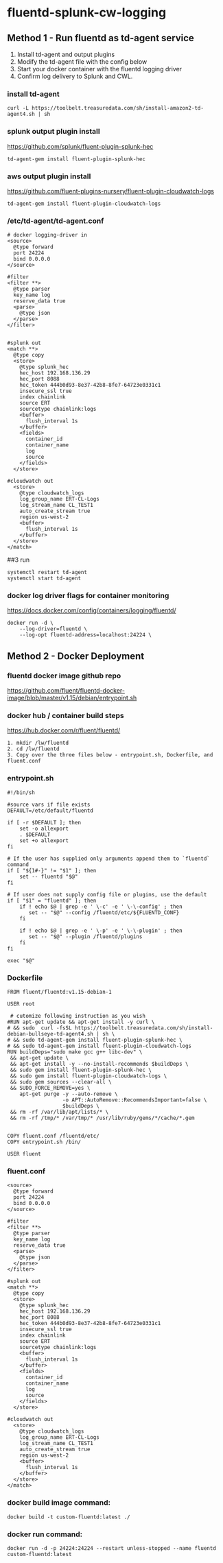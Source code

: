 # fluentd-splunk-cw-logging

## Method 1 - Run fluentd as td-agent service
1. Install td-agent and output plugins
2. Modify the td-agent file with the config below
3. Start your docker container with the fluentd logging driver
4. Confirm log delivery to Splunk and CWL.

### install td-agent
```
curl -L https://toolbelt.treasuredata.com/sh/install-amazon2-td-agent4.sh | sh
```

### splunk output plugin install
https://github.com/splunk/fluent-plugin-splunk-hec
```
td-agent-gem install fluent-plugin-splunk-hec
```

### aws output plugin install
https://github.com/fluent-plugins-nursery/fluent-plugin-cloudwatch-logs
```
td-agent-gem install fluent-plugin-cloudwatch-logs
```

### /etc/td-agent/td-agent.conf
```
# docker logging-driver in
<source>
  @type forward
  port 24224
  bind 0.0.0.0
</source>

#filter
<filter **>
  @type parser
  key_name log
  reserve_data true
  <parse>
    @type json
  </parse>
</filter>


#splunk out
<match **>
  @type copy
  <store>
    @type splunk_hec
    hec_host 192.168.136.29
    hec_port 8088
    hec_token 444b0d93-8e37-42b8-8fe7-64723e0331c1
    insecure_ssl true
    index chainlink
    source ERT
    sourcetype chainlink:logs
    <buffer>
      flush_interval 1s
    </buffer>
    <fields>
      container_id
      container_name
      log
      source
    </fields>
  </store>

#cloudwatch out
  <store>
    @type cloudwatch_logs
    log_group_name ERT-CL-Logs
    log_stream_name CL_TEST1
    auto_create_stream true
    region us-west-2
    <buffer>
      flush_interval 1s
    </buffer>
  </store>
</match>
```

##3 run
```
systemctl restart td-agent
systemctl start td-agent
```

### docker log driver flags for container monitoring
https://docs.docker.com/config/containers/logging/fluentd/
```
docker run -d \
    --log-driver=fluentd \
    --log-opt fluentd-address=localhost:24224 \
```

## Method 2 - Docker Deployment

### fluentd docker image github repo
https://github.com/fluent/fluentd-docker-image/blob/master/v1.15/debian/entrypoint.sh

### docker hub / container build steps
https://hub.docker.com/r/fluent/fluentd/

```
1. mkdir /lw/fluentd
2. cd /lw/fluentd
3. Copy over the three files below - entrypoint.sh, Dockerfile, and fluent.conf 
```

### entrypoint.sh
```
#!/bin/sh

#source vars if file exists
DEFAULT=/etc/default/fluentd

if [ -r $DEFAULT ]; then
    set -o allexport
    . $DEFAULT
    set +o allexport
fi

# If the user has supplied only arguments append them to `fluentd` command
if [ "${1#-}" != "$1" ]; then
    set -- fluentd "$@"
fi

# If user does not supply config file or plugins, use the default
if [ "$1" = "fluentd" ]; then
    if ! echo $@ | grep -e ' \-c' -e ' \-\-config' ; then
       set -- "$@" --config /fluentd/etc/${FLUENTD_CONF}
    fi

    if ! echo $@ | grep -e ' \-p' -e ' \-\-plugin' ; then
       set -- "$@" --plugin /fluentd/plugins
    fi
fi

exec "$@"
```

### Dockerfile
```
FROM fluent/fluentd:v1.15-debian-1

USER root

 # cutomize following instruction as you wish
#RUN apt-get update && apt-get install -y curl \
# && sudo  curl -fsSL https://toolbelt.treasuredata.com/sh/install-debian-bullseye-td-agent4.sh | sh \
# && sudo td-agent-gem install fluent-plugin-splunk-hec \
# && sudo td-agent-gem install fluent-plugin-cloudwatch-logs
RUN buildDeps="sudo make gcc g++ libc-dev" \
 && apt-get update \
 && apt-get install -y --no-install-recommends $buildDeps \
 && sudo gem install fluent-plugin-splunk-hec \
 && sudo gem install fluent-plugin-cloudwatch-logs \
 && sudo gem sources --clear-all \
 && SUDO_FORCE_REMOVE=yes \
    apt-get purge -y --auto-remove \
                  -o APT::AutoRemove::RecommendsImportant=false \
                  $buildDeps \
 && rm -rf /var/lib/apt/lists/* \
 && rm -rf /tmp/* /var/tmp/* /usr/lib/ruby/gems/*/cache/*.gem


COPY fluent.conf /fluentd/etc/
COPY entrypoint.sh /bin/

USER fluent
```

### fluent.conf
```
<source>
  @type forward
  port 24224
  bind 0.0.0.0
</source>

#filter
<filter **>
  @type parser
  key_name log
  reserve_data true
  <parse>
    @type json
  </parse>
</filter>

#splunk out
<match **>
  @type copy
  <store>
    @type splunk_hec
    hec_host 192.168.136.29
    hec_port 8088
    hec_token 444b0d93-8e37-42b8-8fe7-64723e0331c1
    insecure_ssl true
    index chainlink
    source ERT
    sourcetype chainlink:logs
    <buffer>
      flush_interval 1s
    </buffer>
    <fields>
      container_id
      container_name
      log
      source
    </fields>
  </store>

#cloudwatch out
  <store>
    @type cloudwatch_logs
    log_group_name ERT-CL-Logs
    log_stream_name CL_TEST1
    auto_create_stream true
    region us-west-2
    <buffer>
      flush_interval 1s
    </buffer>
  </store>
</match>
```

### docker build image command:
```
docker build -t custom-fluentd:latest ./
```

### docker run command:
```
docker run -d -p 24224:24224 --restart unless-stopped --name fluentd  custom-fluentd:latest
```
